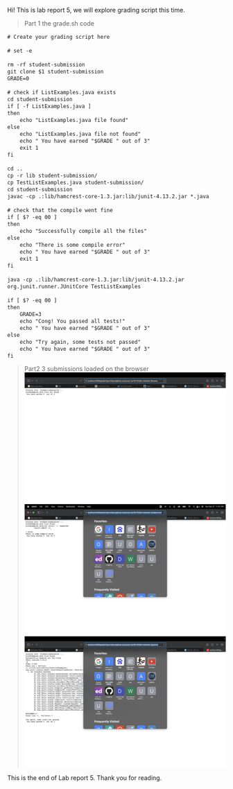 Hi! This is lab report 5, we will explore grading script this time.
>Part 1 the grade.sh code




```
# Create your grading script here

# set -e

rm -rf student-submission
git clone $1 student-submission
GRADE=0

# check if ListExamples.java exists
cd student-submission
if [ -f ListExamples.java ]
then
    echo "ListExamples.java file found"
else
    echo "ListExamples.java file not found"
    echo " You have earned "$GRADE " out of 3"
    exit 1
fi

cd ..
cp -r lib student-submission/
cp TestListExamples.java student-submission/
cd student-submission
javac -cp .:lib/hamcrest-core-1.3.jar:lib/junit-4.13.2.jar *.java

# check that the compile went fine
if [ $? -eq 00 ]
then
    echo "Successfully compile all the files"
else
    echo "There is some compile error"
    echo " You have earned "$GRADE " out of 3"
    exit 1
fi

java -cp .:lib/hamcrest-core-1.3.jar:lib/junit-4.13.2.jar org.junit.runner.JUnitCore TestListExamples

if [ $? -eq 00 ]
then
    GRADE=3
    echo "Cong! You passed all tests!"
    echo " You have earned "$GRADE " out of 3"
else
    echo "Try again, some tests not passed"
    echo " You have earned "$GRADE " out of 3"
fi
```
>Part2 3 submissions loaded on the browser
![Image](image51.jpg)
![Image](image52.jpg)
![Image](image53.jpg)




This is the end of Lab report 5. Thank you for reading.
